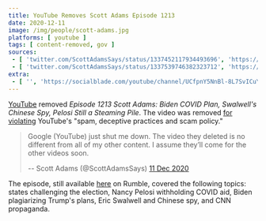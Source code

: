 ```yaml
---
title: YouTube Removes Scott Adams Episode 1213
date: 2020-12-11
image: /img/people/scott-adams.jpg
platforms: [ youtube ]
tags: [ content-removed, gov ]
sources:
 - [ 'twitter.com/ScottAdamsSays/status/1337452117934493696', 'https://archive.is/KCmQF' ]
 - [ 'twitter.com/ScottAdamsSays/status/1337539746382323712', 'https://archive.is/FF1os' ]
extra:
 - [ '', 'https://socialblade.com/youtube/channel/UCfpnY5NnBl-8L7SvICuYkYQ' ]
---
```


[YouTube](/youtube/) removed _Episode 1213 Scott Adams: Biden COVID Plan,
Swalwell's Chinese Spy, Pelosi Still a Steaming Pile_. The video was removed
[for violating](notice.jpg) YouTube's "spam, deceptive practices and scam
policy."

> Google (YouTube) just shut me down. The video they deleted is no different
> from all of my other content. I assume they’ll come for the other videos
> soon.
>
> -- Scott Adams (@ScottAdamsSays) [11 Dec 2020](https://archive.is/KCmQF)

The episode, still available
[here](https://rumble.com/vbssvr-episode-1213-scott-adams-biden-covid-plan-swalwells-chinese-spy-pelosi-stil.html)
on Rumble, covered the following topics: states challenging the election, Nancy
Pelosi withholding COVID aid, Biden plagiarizing Trump's plans, Eric Swalwell
and Chinese spy, and CNN propaganda.
